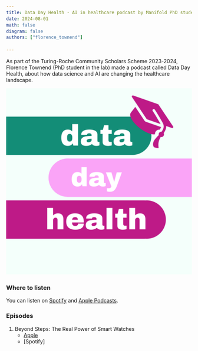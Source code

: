 ```yaml
---
title: Data Day Health - AI in healthcare podcast by Manifold PhD student 
date: 2024-08-01
math: false
diagram: false
authors: ["florence_townend"]
    
---
```


As part of the Turing-Roche Community Scholars Scheme 2023-2024, Florence Townend (PhD student in the lab) made a podcast called Data Day Health, about how data science and AI are changing the healthcare landscape.

![Image alt](logo.png)

### Where to listen
You can listen on [Spotify](https://open.spotify.com/show/2YrjZTXoSAOHFsuQtjgR3z?si=30b48ef133714d2c) and [Apple Podcasts](https://podcasts.apple.com/gb/podcast/data-day-health/id1760541849).

### Episodes
1. Beyond Steps: The Real Power of Smart Watches
    - [Apple](https://podcasts.apple.com/gb/podcast/data-day-health/id1760541849?i=1000664035332)
    - [Spotify]